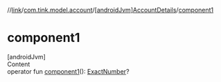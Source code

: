 //[link](../../index.md)/[com.tink.model.account](../index.md)/[[androidJvm]AccountDetails](index.md)/[component1](component1.md)



# component1  
[androidJvm]  
Content  
operator fun [component1](component1.md)(): [ExactNumber](../../com.tink.model.misc/[android-jvm]-exact-number/index.md)?  



